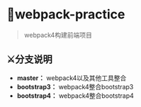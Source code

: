 # :1st_place_medal:webpack-practice
> webpack4构建前端项目
## :crossed_swords:分支说明
* <b>master：</b>  webpack4以及其他工具整合
* <b>bootstrap3：</b> webpack4整合bootstrap3
* <b>bootstrap4：</b> webpack4整合bootstrap4
